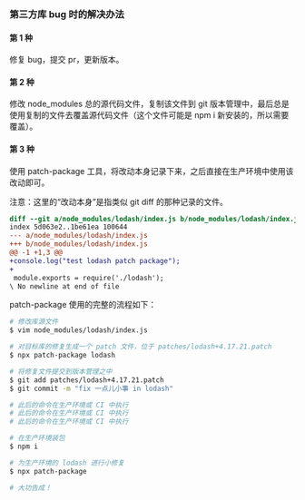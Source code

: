 ### 第三方库 bug 时的解决办法

#### 第 1 种

修复 bug，提交 pr，更新版本。

#### 第 2 种

修改 node_modules 总的源代码文件，复制该文件到 git 版本管理中，最后总是使用复制的文件去覆盖源代码文件（这个文件可能是 npm i 新安装的，所以需要覆盖）。

#### 第 3 种

使用 patch-package 工具，将改动本身记录下来，之后直接在生产环境中使用该改动即可。

注意：这里的“改动本身”是指类似 git diff 的那种记录的文件。

```patch
diff --git a/node_modules/lodash/index.js b/node_modules/lodash/index.js
index 5d063e2..1be61ea 100644
--- a/node_modules/lodash/index.js
+++ b/node_modules/lodash/index.js
@@ -1 +1,3 @@
+console.log("test lodash patch package");
+
 module.exports = require('./lodash');
\ No newline at end of file

```

patch-package 使用的完整的流程如下：

```bash
# 修改库源文件
$ vim node_modules/lodash/index.js

# 对目标库的修复生成一个 patch 文件，位于 patches/lodash+4.17.21.patch
$ npx patch-package lodash

# 将修复文件提交到版本管理之中
$ git add patches/lodash+4.17.21.patch
$ git commit -m "fix 一点儿小事 in lodash"

# 此后的命令在生产环境或 CI 中执行
# 此后的命令在生产环境或 CI 中执行
# 此后的命令在生产环境或 CI 中执行

# 在生产环境装包
$ npm i

# 为生产环境的 lodash 进行小修复
$ npx patch-package

# 大功告成！
```
